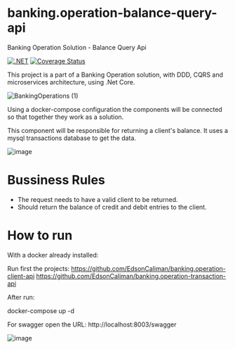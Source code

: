 # banking.operation-balance-query-api

Banking Operation Solution - Balance Query Api

[![.NET](https://github.com/EdsonCaliman/banking.operation-balance-query-api/actions/workflows/dotnet.yml/badge.svg?branch=main)](https://github.com/EdsonCaliman/banking.operation-balance-query-api/actions/workflows/dotnet.yml)
[![Coverage Status](https://coveralls.io/repos/github/EdsonCaliman/banking.operation-balance-query-api/badge.svg?branch=main)](https://coveralls.io/github/EdsonCaliman/banking.operation-balance-query-api?branch=main)

This project is a part of a Banking Operation solution, with DDD, CQRS and microservices architecture, using .Net Core.

![BankingOperations (1)](https://user-images.githubusercontent.com/19686147/133843637-85277ee1-9748-4456-befa-4b2265e3ebec.jpg)

Using a docker-compose configuration the components will be connected so that together they work as a solution.

This component will be responsible for returning a client's balance. It uses a mysql transactions database to get the data.


![image](https://user-images.githubusercontent.com/19686147/134415624-57eba45a-869c-405f-a20f-2b615e22a0a2.png)

# Bussiness Rules

 - The request needs to have a valid client to be returned.
 - Should return the balance of credit and debit entries to the client.

# How to run

With a docker already installed:

Run first the projects: 
https://github.com/EdsonCaliman/banking.operation-client-api
https://github.com/EdsonCaliman/banking.operation-transaction-api

After run:

docker-compose up -d

For swagger open the URL: http://localhost:8003/swagger

![image](https://user-images.githubusercontent.com/19686147/134511829-e668d74f-bab9-4848-989b-f87d06fac118.png)

